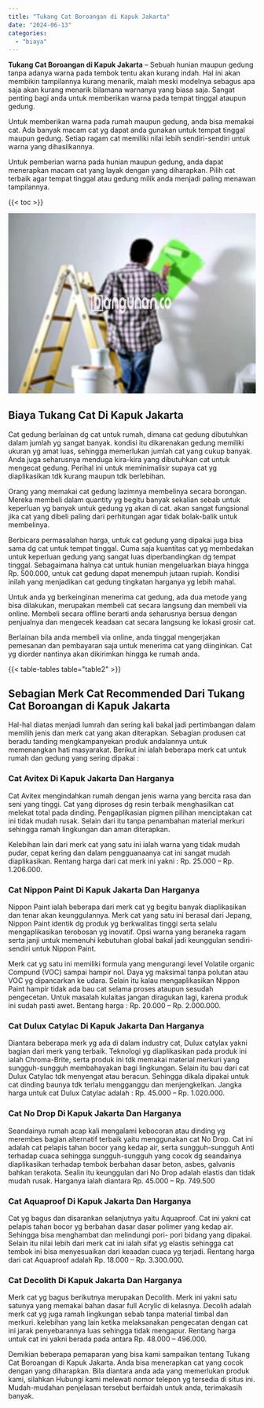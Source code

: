 ```yaml
---
title: "Tukang Cat Boroangan di Kapuk Jakarta"
date: "2024-06-13"
categories: 
  - "biaya"
---
```


**Tukang Cat Boroangan di Kapuk Jakarta** – Sebuah hunian maupun gedung tanpa adanya warna pada tembok tentu akan kurang indah. Hal ini akan membikin tampilannya kurang menarik, malah meski modelnya sebagus apa saja akan kurang menarik bilamana warnanya yang biasa saja. Sangat penting bagi anda untuk memberikan warna pada tempat tinggal ataupun gedung.

Untuk memberikan warna pada rumah maupun gedung, anda bisa memakai cat. Ada banyak macam cat yg dapat anda gunakan untuk tempat tinggal maupun gedung. Setiap ragam cat memiliki nilai lebih sendiri-sendiri untuk warna yang dihasilkannya.

Untuk pemberian warna pada hunian maupun gedung, anda dapat menerapkan macam cat yang layak dengan yang diharapkan. Pilih cat terbaik agar tempat tinggal atau gedung milik anda menjadi paling menawan tampilannya.

{{< toc >}}

![](/images/jasa-cat-murah01.png)

## Biaya Tukang Cat Di Kapuk Jakarta

Cat gedung berlainan dg cat untuk rumah, dimana cat gedung dibutuhkan dalam jumlah yg sangat banyak. kondisi itu dikarenakan gedung memiliki ukuran yg amat luas, sehingga memerlukan jumlah cat yang cukup banyak. Anda juga seharusnya menduga kira-kira yang dibutuhkan cat untuk mengecat gedung. Perihal ini untuk meminimalisir supaya cat yg diaplikasikan tdk kurang maupun tdk berlebihan.

Orang yang memakai cat gedung lazimnya membelinya secara borongan. Mereka membeli dalam quantity yg begitu banyak sekalian sebab untuk keperluan yg banyak untuk gedung yg akan di cat. akan sangat fungsional jika cat yang dibeli paling dari perhitungan agar tidak bolak-balik untuk membelinya.

Berbicara permasalahan harga, untuk cat gedung yang dipakai juga bisa sama dg cat untuk tempat tinggal. Cuma saja kuantitas cat yg membedakan untuk keperluan gedung yang sangat luas diperbandingkan dg tempat tinggal. Sebagaimana halnya cat untuk hunian mengeluarkan biaya hingga Rp. 500.000, untuk cat gedung dapat menempuh jutaan rupiah. Kondisi inilah yang menjadikan cat gedung tingkatan harganya yg lebih mahal.

Untuk anda yg berkeinginan menerima cat gedung, ada dua metode yang bisa dilakukan, merupakan membeli cat secara langsung dan membeli via online. Membeli secara offline berarti anda seharusnya bersua dengan penjualnya dan mengecek keadaan cat secara langsung ke lokasi grosir cat.

Berlainan bila anda membeli via online, anda tinggal mengerjakan pemesanan dan pembayaran saja untuk menerima cat yang diinginkan. Cat yg diorder nantinya akan dikirimkan hingga ke rumah anda.

{{< table-tables table="table2" >}}

## Sebagian Merk Cat Recommended Dari Tukang Cat Boroangan di Kapuk Jakarta

Hal-hal diatas menjadi lumrah dan sering kali bakal jadi pertimbangan dalam memilih jenis dan merk cat yang akan diterapkan. Sebagian produsen cat beradu tanding mengkampanyekan produk andalannya untuk memenangkan hati masyarakat. Berikut ini ialah beberapa merk cat untuk rumah dan gedung yang sering dipakai :

### Cat Avitex Di Kapuk Jakarta Dan Harganya

Cat Avitex mengindahkan rumah dengan jenis warna yang bercita rasa dan seni yang tinggi. Cat yang diproses dg resin terbaik menghasilkan cat melekat total pada dinding. Pengaplikasian pigmen pilihan menciptakan cat ini tidak mudah rusak. Selain dari itu tanpa penambahan material merkuri sehingga ramah lingkungan dan aman diterapkan.

Kelebihan lain dari merk cat yang satu ini ialah warna yang tidak mudah pudar, cepat kering dan dalam pengguanaanya cat ini sangat mudah diaplikasikan. Rentang harga dari cat merk ini yakni : Rp. 25.000 – Rp. 1.206.000.

### Cat Nippon Paint Di Kapuk Jakarta Dan Harganya

Nippon Paint ialah beberapa dari merk cat yg begitu banyak diaplikasikan dan tenar akan keunggulannya. Merk cat yang satu ini berasal dari Jepang, Nippon Paint identik dg produk yg berkwalitas tinggi serta selalu mengaplikasikan terobosan yg inovatif. Opsi warna yang beraneka ragam serta janji untuk memenuhi kebutuhan global bakal jadi keunggulan sendiri-sendiri untuk Nippon Paint.

Merk cat yg satu ini memiliki formula yang mengurangi level Volatile organic Compund (VOC) sampai hampir nol. Daya yg maksimal tanpa polutan atau VOC yg dipancarkan ke udara. Selain itu kalau mengaplikasikan Nippon Paint hampir tidak ada bau cat selama proses ataupun sesudah pengecetan. Untuk masalah kulaitas jangan diragukan lagi, karena produk ini sudah pasti awet. Bentang harga : Rp. 20.000 – Rp. 2.000.000.

### Cat Dulux Catylac Di Kapuk Jakarta Dan Harganya

Diantara beberapa merk yg ada di dalam industry cat, Dulux catylax yakni bagian dari merk yang terbaik. Teknologi yg diaplikasikan pada produk ini ialah Chroma-Brite, serta produk ini tdk memakai material merkuri yang sungguh-sungguh membahayakan bagi lingkungan. Selain itu bau dari cat Dulux Catylac tdk menyengat atau beracun. Sehingga dikala dipakai untuk cat dinding baunya tdk terlalu mengganggu dan menjengkelkan. Jangka harga untuk cat Dulux Catylac adalah : Rp. 45.000 – Rp. 1.020.000.

### Cat No Drop Di Kapuk Jakarta Dan Harganya

Seandainya rumah acap kali mengalami kebocoran atau dinding yg merembes bagian alternatif terbaik yaitu menggunakan cat No Drop. Cat ini adalah cat pelapis tahan bocor yang kedap air, serta sungguh-sungguh Anti terhadap cuaca sehingga sungguh-sungguh yang cocok dg seandainya diaplikasikan terhadap tembok berbahan dasar beton, asbes, galvanis bahkan terakota. Sealin itu keunggulan dari No Drop adalah elastis dan tidak mudah rusak. Harganya ialah diantara Rp. 45.000 – Rp. 749.500

### Cat Aquaproof Di Kapuk Jakarta Dan Harganya

Cat yg bagus dan disarankan selanjutnya yaitu Aquaproof. Cat ini yakni cat pelapis tahan bocor yg berbahan dasar dasar polimer yang kedap air. Sehingga bisa menghambat dan melindungi pori- pori bidang yang dipakai. Selain itu nilai lebih dari merk cat ini ialah sifat yg elastis sehingga cat tembok ini bisa menyesuaikan dari keaadan cuaca yg terjadi. Rentang harga dari cat Aquaproof adalah Rp. 18.000 – Rp. 3.300.000.

### Cat Decolith Di Kapuk Jakarta Dan Harganya

Merk cat yg bagus berikutnya merupakan Decolith. Merk ini yakni satu satunya yang memakai bahan dasar full Acrylic di kelasnya. Decolih adalah merk cat yg juga ramah lingkungan sebab tanpa material timbal dan merkuri. kelebihan yang lain ketika melaksanakan pengecatan dengan cat ini jarak penyebarannya luas sehingga tidak mengapur. Rentang harga untuk cat ini yakni berada pada antara Rp. 48.000 – 496.000.

Demikian beberapa pemaparan yang bisa kami sampaikan tentang Tukang Cat Boroangan di Kapuk Jakarta. Anda bisa menerapkan cat yang cocok dengan yang diharapkan. Bila diantara anda ada yang memerlukan produk kami, silahkan Hubungi kami melewati nomor telepon yg tersedia di situs ini. Mudah-mudahan penjelasan tersebut berfaidah untuk anda, terimakasih banyak.
